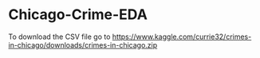 # Chicago-Crime-EDA

To download the CSV file go to https://www.kaggle.com/currie32/crimes-in-chicago/downloads/crimes-in-chicago.zip
